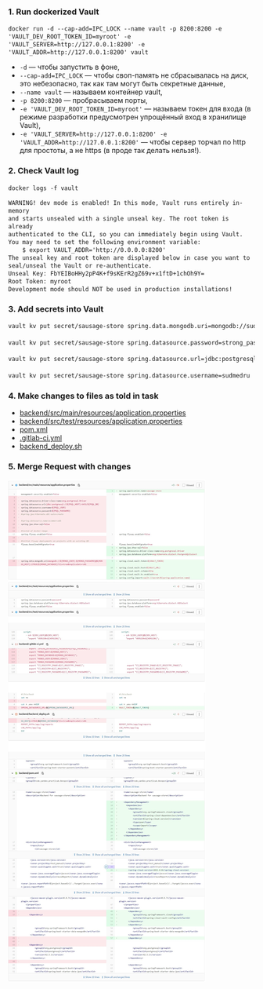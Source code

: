 ### 1. Run dockerized Vault
```shell
docker run -d --cap-add=IPC_LOCK --name vault -p 8200:8200 -e 'VAULT_DEV_ROOT_TOKEN_ID=myroot' -e 'VAULT_SERVER=http://127.0.0.1:8200' -e 'VAULT_ADDR=http://127.0.0.1:8200' vault
```

- `-d` — чтобы запустить в фоне,
- `--cap-add=IPC_LOCK` — чтобы своп-память не сбрасывалась на диск, это небезопасно, так как там могут быть секретные данные,
- `--name vault` — называем контейнер vault,
- `-p 8200:8200` — пробрасываем порты,
- `-e 'VAULT_DEV_ROOT_TOKEN_ID=myroot'` — называем токен для входа (в режиме разработки предусмотрен упрощённый вход в хранилище Vault),
- `-e 'VAULT_SERVER=http://127.0.0.1:8200' -e 'VAULT_ADDR=http://127.0.0.1:8200'` — чтобы сервер торчал по http для простоты, а не https (в проде так делать нельзя!).  

### 2. Check Vault log
```shell
docker logs -f vault
```

```console
WARNING! dev mode is enabled! In this mode, Vault runs entirely in-memory
and starts unsealed with a single unseal key. The root token is already
authenticated to the CLI, so you can immediately begin using Vault.
You may need to set the following environment variable:
    $ export VAULT_ADDR='http://0.0.0.0:8200'
The unseal key and root token are displayed below in case you want to
seal/unseal the Vault or re-authenticate.
Unseal Key: FbYEIBoHHy2pP4K+f9sKErR2gZ69v+x1ftD+1chOh9Y=
Root Token: myroot
Development mode should NOT be used in production installations!
```

### 3. Add secrets into Vault
```bash
vault kv put secret/sausage-store spring.data.mongodb.uri=mongodb://sudmedru:strong_password@rc1b-k6kxnzzdzwda1z36.mdb.yandexcloud.net:27018/sudmedru?tls=true

vault kv put secret/sausage-store spring.datasource.password=strong_password

vault kv put secret/sausage-store spring.datasource.url=jdbc:postgresql://rc1b-rkh2fcafeufkyuw2.mdb.yandexcloud.net:6432/sudmedru

vault kv put secret/sausage-store spring.datasource.username=sudmedru
```

### 4. Make changes to files as told in task
- [backend/src/main/resources/application.properties](/Chapter7-lesson3/backend/src/main/resources/application.properties)
- [backend/src/test/resources/application.properties](/Chapter7-lesson3/backend/src/test/resources/application.properties)
- [pom.xml](/Chapter7-lesson3/backend/pom.xml)
- [.gitlab-ci.yml](/Chapter7-lesson3/backend/.gitlab-ci.yml)
- [backend_deploy.sh](/Chapter7-lesson3/backend/backend_deploy.sh)


### 5. Merge Request with changes
![Merge Request](/Chapter7-lesson3/merge_request.jpg)
